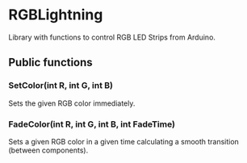 # RGBLightning
Library with functions to control RGB LED Strips from Arduino.

## Public functions
### SetColor(int R, int G, int B)
Sets the given RGB color immediately.

### FadeColor(int R, int G, int B, int FadeTime)
Sets a given RGB color in a given time calculating a smooth transition (between components).
